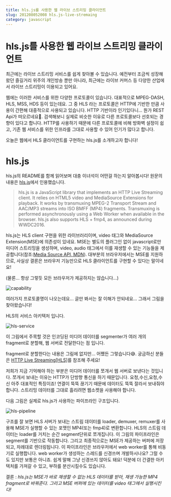 ```yaml
---
title: hls.js를 사용한 웹 라이브 스트리밍 클라이언트
slug: 201208052008 hls.js-live-stremaing
category: javascript
---
```


# hls.js를 사용한 웹 라이브 스트리밍 클라이언트

최근에는 라이브 스트리밍 서비스를 쉽게 찾아볼 수 있습니다. 예전부터 조금씩 성장해왔던 즐길거리 위주의 개인방송 뿐만 아니라, 최근에는 라이브 커머스 등 다양한 산업에서 라이브 스트리밍이 이용되고 있어요.

웹에는 이러한 서비스를 위한 다양한 프로토콜이 있습니다. 대표적으로 MPEG-DASH, HLS, MSS, HDS 등이 있는데요. 그 중 HLS 라는 프로토콜은 HTTP에 기반한 만큼 사용이 간편해 대중적으로 사용되고 있습니다. HTTP 기반이라 인기있다니... 뭔가 REST Api가 떠오르네요🙂. 검색해보니 실제로 비슷한 이유로 다른 프로토콜보다 선호되는 경향이 있다고 합니다. HTTP를 사용하기 때문에 다른 프로토콜에 비해 방화벽 설정이 쉽고, 기존 웹 서비스를 위한 인프라를 그대로 사용할 수 있어 인기가 많다고 합니다.

오늘은 웹에서 HLS 클라이언트를 구현하는 hls.js를 소개하고자 합니다!

# hls.js

hls.js의 README를 함께 읽어보며 대충 이녀석이 어떤걸 하는지 알아봅시다! 원문의 내용은 [hls.js](https://github.com/video-dev/hls.js/)에서 인용했습니다.

> hls.js is a JavaScript library that implements an HTTP Live Streaming client. It relies on HTML5 video and MediaSource Extensions for playback. It works by transmuxing MPEG-2 Transport Stream and AAC/MP3 streams into ISO BMFF (MP4) fragments. Transmuxing is performed asynchronously using a Web Worker when available in the browser. hls.js also supports HLS + fmp4, as announced during WWDC2016.

hls.js는 HLS client 구현을 위한 라이브러리이며, video 태그와 MediaSource Extension(MSE)에 의존성이 있네요. MSE는 별도의 플러그인 없이 javascript로만 미디어 스트리밍을 생성하며, video, audio 태그에서 이를 재생할 수 있는 기능들을 제공합니다(참조:[Media Source API, MDN](https://developer.mozilla.org/en-US/docs/Web/API/Media_Source_Extensions_API)). 대부분의 브라우저에서는 MSE를 지원하므로, 사실상 결론은 브라우저 기능만으로 HLS 클라이언트를 구현할 수 있다는 말이네요!

(물론... 항상 그렇듯 모든 브라우저가 제공하지는 않습니다...)

![capability](https://img1.daumcdn.net/thumb/R1280x0/?scode=mtistory2&fname=https%3A%2F%2Fblog.kakaocdn.net%2Fdn%2FSfeD3%2Fbtrbe6jtiuS%2FSKm2kVoakVJUhVbE5zMIsK%2Fimg.png)

여러가지 프로토콜명이 나오는데요... 글만 봐서는 잘 이해가 안되네요... 그래서 그림을 찾아왔습니다!

HLS의 서비스 아키텍처 입니다.

![hls-service](https://img1.daumcdn.net/thumb/R1280x0/?scode=mtistory2&fname=https%3A%2F%2Fblog.kakaocdn.net%2Fdn%2FxyWJj%2Fbtrbe6cLf1p%2FRKvgFSFmtYs0QXc8pMmZE1%2Fimg.png)

이 그림에서 주목할 것은 인코딩된 미디어 데이터를 segmenter가 여러 개의 fragment로 분할해, 웹 서버로 전달한다는 점 입니다.

fragment로 분할한다는 내용은 그림에 없지만... 어쨌든 그렇습니다😅. 궁금하신 분들은 [HTTP Live Streaming\[HLS\]](https://idlecomputer.tistory.com/93)를 참조해 주세요!

저희가 지금 기억해야 하는 부분은 미디어 데이터를 쪼개서 웹 서버로 보낸다는 것입니다. 쪼개서 보내는 이유는 HTTP가 단방향 통신을 하기 때문입니다. 요청,수신,요청,수신 아주 대표적인 특징이죠! 연결이 뚝뚝 끊기기 때문에 데이터도 뚝뚝 잘라서 보내줘야 합니다. 스트리밍 데이터를 그대로 흘리려면 웹소켓을 사용해야 합니다.

다음 그림은 실제로 hls.js가 사용하는 파이프라인 구조입니다.

![hls-pipeline](https://img1.daumcdn.net/thumb/R1280x0/?scode=mtistory2&fname=https%3A%2F%2Fblog.kakaocdn.net%2Fdn%2FxyWJj%2Fbtrbe6cLf1p%2FRKvgFSFmtYs0QXc8pMmZE1%2Fimg.png)

구조를 잘 보면 HLS 서버가 보내는 스트림 데이터를 loader, demuxer, remuxer를 사용해 MSE가 실행할 수 있는 포맷인 MP4(또는 fmp4)로 변환합니다. HLS의 스트림 데이터는 loader를 거치는 순간 segment단위로 쪼개집니다. 이 그림의 파이프라인은 segment를 기반으로 작동합니다. 그리고 최종적으로는 MSE가 제공하는 버퍼에 저장되고, 차례대로 렌더링됩니다. 이 파이프라인은 브라우저에서 web worker를 통해 비동기로 실행합니다. web worker가 생성하는 스레드를 신경쓰며 개발하시나요? 그럴 수도 있지만 보통은 아니죠. 쉽게 말해 그냥 신경쓰지 않아도 돼요! 덕분에 더 간결한 아키텍처를 가져갈 수 있고, 부하를 분산시킬수도 있습니다.

결론 : _hls.js는 MSE가 바로 재생할 수 없는 HLS 데이터를 받아, 재생 가능한 MP4 fragment로 바꿔준다. 그리고 MSE 버퍼에 있는 데이터를 video 태그에서 실행시킨다!_
